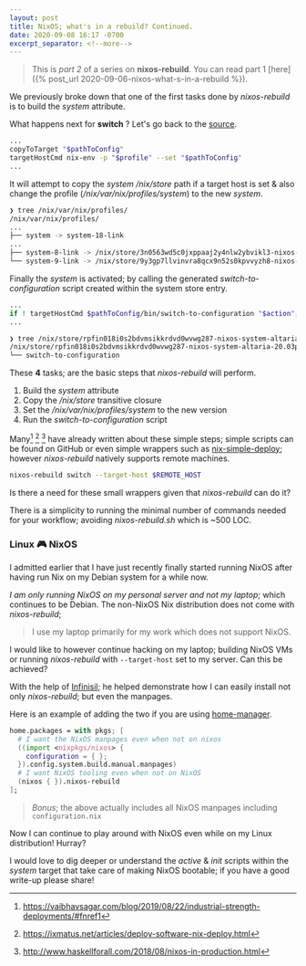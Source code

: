 ```yaml
---
layout: post
title: NixOS; what's in a rebuild? Continued.
date: 2020-09-08 16:17 -0700
excerpt_separator: <!--more-->
---
```


> This is _part 2_ of a series on **nixos-rebuild**. You can read part 1 [here]({% post_url 2020-09-06-nixos-what-s-in-a-rebuild %}).

We previously broke down that one of the first tasks done by _nixos-rebuild_ is to build the _system_ attribute.

What happens next for **switch** ? Let's go back to the [source](https://github.com/NixOS/nixpkgs/blob/02590c96209d374d7f720293fcb8337e17104bc9/nixos/modules/installer/tools/nixos-rebuild.sh#L428-L429).

<!--more-->

```bash
...
copyToTarget "$pathToConfig"
targetHostCmd nix-env -p "$profile" --set "$pathToConfig"
...
```

It will attempt to copy the _system_ _/nix/store_ path if a target host is set & also change the profile (_/nix/var/nix/profiles/system_) to the new _system_.

```bash
❯ tree /nix/var/nix/profiles/
/nix/var/nix/profiles/
...
├── system -> system-18-link
...
├── system-8-link -> /nix/store/3n0563wd5c0jxppaaj2y4nlw2ybvikl3-nixos-system-unnamed-20.03post-git
└── system-9-link -> /nix/store/9y3gp7llvinvra8qcx9n52s0kpvvyzh8-nixos-system-unnamed-20.03post-git
```

Finally the _system_ is activated; by calling the generated _switch-to-configuration_ script created within the system store entry.
```bash
...
if ! targetHostCmd $pathToConfig/bin/switch-to-configuration "$action";
...
```
```bash
❯ tree /nix/store/rpfin018i0s2bdvmsikkrdvd0wvwg287-nixos-system-altaria-20.03post-git/bin
/nix/store/rpfin018i0s2bdvmsikkrdvd0wvwg287-nixos-system-altaria-20.03post-git/bin
└── switch-to-configuration
```

These **4** tasks; are the basic steps that _nixos-rebuild_ will perform.

1. Build the _system_ attribute
2. Copy the _/nix/store_ transitive closure
3. Set the _/nix/var/nix/profiles/system_ to the new version
4. Run the _switch-to-configuration_ script

Many[^1] [^2] [^3] have already written about these simple steps; simple scripts can be found on GitHub or even simple wrappers such as [nix-simple-deploy](https://github.com/misuzu/nix-simple-deploy); however _nixos-rebuild_ natively supports remote machines.

```bash
nixos-rebuild switch --target-host $REMOTE_HOST
```

Is there a need for these small wrappers given that _nixos-rebuild_ can do it?

There is a simplicity to running the minimal number of commands needed for your workflow; avoiding _nixos-rebuild.sh_ which is ~500 LOC.

### Linux 🎮 NixOS

I admitted earlier that I have just recently finally started running NixOS after having run Nix on my Debian system for a while now.

_I am only running NixOS on my personal server and not my laptop_; which continues to be Debian. The non-NixOS Nix distribution does not come with _nixos-rebuild_;

> I use my laptop primarily for my work which does not support NixOS.

I would like to however continue hacking on my laptop; building NixOS VMs or running _nixos-rebuild_ with `--target-host` set to my server. Can this be achieved?

With the help of [Infinisil](https://github.com/Infinisil); he helped demonstrate how I can easily install not only _nixos-rebuild_; but even the manpages.

Here is an example of adding the two if you are using [home-manager](https://github.com/rycee/home-manager).
```nix
home.packages = with pkgs; [
  # I want the NixOS manpages even when not on nixos
  ((import <nixpkgs/nixos> {
    configuration = { };
  }).config.system.build.manual.manpages)
  # I want NixOS tooling even when not on NixOS
  (nixos { }).nixos-rebuild
];
```

> _Bonus_; the above actually includes all NixOS manpages including `configuration.nix`

Now I can continue to play around with NixOS even while on my Linux distribution! Hurray?

I would love to dig deeper or understand the _active_ & _init_ scripts within the _system_ target that take care of making NixOS bootable; if you have a good write-up please share!

[^1]: <https://vaibhavsagar.com/blog/2019/08/22/industrial-strength-deployments/#fnref1>
[^2]: <https://ixmatus.net/articles/deploy-software-nix-deploy.html>
[^3]: <http://www.haskellforall.com/2018/08/nixos-in-production.html>

